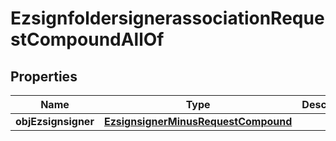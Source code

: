 
# EzsignfoldersignerassociationRequestCompoundAllOf

## Properties
Name | Type | Description | Notes
------------ | ------------- | ------------- | -------------
**objEzsignsigner** | [**EzsignsignerMinusRequestCompound**](EzsignsignerMinusRequestCompound.md) |  | 



